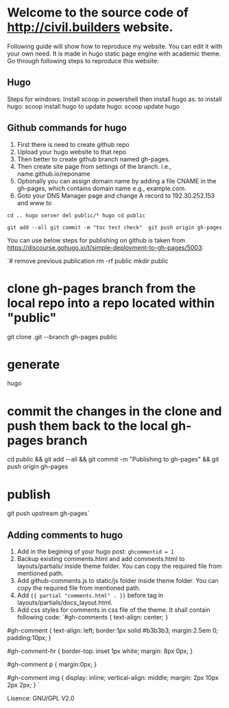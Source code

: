 # Welcome to the source code of http://civil.builders website.

Following guide will show how to reproduce my website. You can edit it with your own need. It is made in hugo static page engine with academic theme. Go through following steps to reproduce this website:

## Hugo

Steps for windows:
Install scoop in powershell then install hugo as:
to install hugo:
 scoop install hugo
to update hugo:
 scoop update hugo

 
 
## Github commands for hugo

01. First there is need to create github repo
02. Upload your hugo website to that repo
03. Then better to create github branch named gh-pages. 
04. Then create site page from settings of the branch. i.e., name.github.io/reponame
05. Optionally you can assign domain name by adding a file CNAME in the gh-pages, which contains domain name e.g., example.com.
06. Goto your DNS Manager page and change A record to 192.30.252.153 and www to    

`cd ..
hugo server
del public/*
hugo
cd public`

`git add --all
git commit -m "toc test check" 
git push origin gh-pages`



You can use below steps for publishing on github is taken from https://discourse.gohugo.io/t/simple-deployment-to-gh-pages/5003:



`# remove previous publication
rm -rf public
mkdir public

# clone gh-pages branch from the local repo into a repo located within "public"
git clone .git --branch gh-pages public
  
# generate
hugo
  
# commit the changes in the clone and push them back to the local gh-pages branch    
cd public && git add --all && git commit -m "Publishing to gh-pages" && git push origin gh-pages

# publish
git push upstream gh-pages`




## Adding comments to hugo
01. Add in the begining of your hugo post: `ghcommentid = 1`
02. Backup existing comments.html and add comments.html to layouts/partials/ inside theme folder. You can copy the required file from mentioned path.
03. Add github-comments.js to static/js folder inside theme folder. You can copy the required file from mentioned path.
04. Add `{{ partial "comments.html" . }}` before </article> tag in  layouts/partials/docs_layout.html.
05. Add css styles for comments in css file of the theme. It shall contain following code:
   `#gh-comments {
   text-align: center;
   }
   
   #gh-comment {
   text-align: left;
   border:1px solid #b3b3b3;
   margin:2.5em 0;
   padding:10px;
   }
   
   #gh-comment-hr {
   border-top: inset 1px white;
   margin: 8px 0px;
   }
   
   #gh-comment p {
   margin:0px;
   }
   
   #gh-comment img {
   display: inline;
   vertical-align: middle;
   margin: 2px 10px 2px 2px;
   }
`



Lisence: GNU/GPL V2.0 
